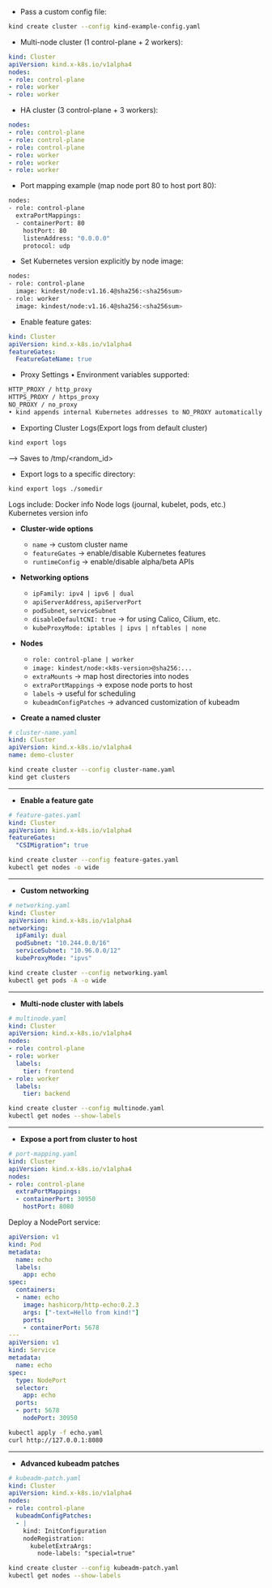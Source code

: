 * Pass a custom config file:
```bash
kind create cluster --config kind-example-config.yaml
```

* Multi-node cluster (1 control-plane + 2 workers):
```yaml
kind: Cluster
apiVersion: kind.x-k8s.io/v1alpha4
nodes:
- role: control-plane
- role: worker
- role: worker
```


* HA cluster (3 control-plane + 3 workers):
```yaml
nodes:
- role: control-plane
- role: control-plane
- role: control-plane
- role: worker
- role: worker
- role: worker
```


* Port mapping example (map node port 80 to host port 80):
```bash
nodes:
- role: control-plane
  extraPortMappings:
  - containerPort: 80
    hostPort: 80
    listenAddress: "0.0.0.0"
    protocol: udp
```


* Set Kubernetes version explicitly by node image:
```bash
nodes:
- role: control-plane
  image: kindest/node:v1.16.4@sha256:<sha256sum>
- role: worker
  image: kindest/node:v1.16.4@sha256:<sha256sum>
```


* Enable feature gates:
```yaml
kind: Cluster
apiVersion: kind.x-k8s.io/v1alpha4
featureGates:
  FeatureGateName: true
```


* Proxy Settings
• Environment variables supported:
```bash
HTTP_PROXY / http_proxy
HTTPS_PROXY / https_proxy
NO_PROXY / no_proxy
• kind appends internal Kubernetes addresses to NO_PROXY automatically.
```


* Exporting Cluster Logs(Export logs from default cluster)
```bash
kind export logs
```
--> Saves to /tmp/<random_id>


* Export logs to a specific directory:
```bash
kind export logs ./somedir
```
Logs include:
    Docker info
    Node logs (journal, kubelet, pods, etc.)
    Kubernetes version info


* **Cluster-wide options**

  * `name` → custom cluster name
  * `featureGates` → enable/disable Kubernetes features
  * `runtimeConfig` → enable/disable alpha/beta APIs

* **Networking options**

  * `ipFamily: ipv4 | ipv6 | dual`
  * `apiServerAddress`, `apiServerPort`
  * `podSubnet`, `serviceSubnet`
  * `disableDefaultCNI: true` → for using Calico, Cilium, etc.
  * `kubeProxyMode: iptables | ipvs | nftables | none`

* **Nodes**

  * `role: control-plane | worker`
  * `image: kindest/node:<k8s-version>@sha256:...`
  * `extraMounts` → map host directories into nodes
  * `extraPortMappings` → expose node ports to host
  * `labels` → useful for scheduling
  * `kubeadmConfigPatches` → advanced customization of kubeadm

* **Create a named cluster**

```yaml
# cluster-name.yaml
kind: Cluster
apiVersion: kind.x-k8s.io/v1alpha4
name: demo-cluster
```

```bash
kind create cluster --config cluster-name.yaml
kind get clusters
```

---

* **Enable a feature gate**

```yaml
# feature-gates.yaml
kind: Cluster
apiVersion: kind.x-k8s.io/v1alpha4
featureGates:
  "CSIMigration": true
```

```bash
kind create cluster --config feature-gates.yaml
kubectl get nodes -o wide
```

---

* **Custom networking**

```yaml
# networking.yaml
kind: Cluster
apiVersion: kind.x-k8s.io/v1alpha4
networking:
  ipFamily: dual
  podSubnet: "10.244.0.0/16"
  serviceSubnet: "10.96.0.0/12"
  kubeProxyMode: "ipvs"
```

```bash
kind create cluster --config networking.yaml
kubectl get pods -A -o wide
```

---

* **Multi-node cluster with labels**
```yaml
# multinode.yaml
kind: Cluster
apiVersion: kind.x-k8s.io/v1alpha4
nodes:
- role: control-plane
- role: worker
  labels:
    tier: frontend
- role: worker
  labels:
    tier: backend
```

```bash
kind create cluster --config multinode.yaml
kubectl get nodes --show-labels
```

---

* **Expose a port from cluster to host**

```yaml
# port-mapping.yaml
kind: Cluster
apiVersion: kind.x-k8s.io/v1alpha4
nodes:
- role: control-plane
  extraPortMappings:
  - containerPort: 30950
    hostPort: 8080
```

Deploy a NodePort service:

```yaml
apiVersion: v1
kind: Pod
metadata:
  name: echo
  labels:
    app: echo
spec:
  containers:
  - name: echo
    image: hashicorp/http-echo:0.2.3
    args: ["-text=Hello from kind!"]
    ports:
    - containerPort: 5678
---
apiVersion: v1
kind: Service
metadata:
  name: echo
spec:
  type: NodePort
  selector:
    app: echo
  ports:
  - port: 5678
    nodePort: 30950
```

```bash
kubectl apply -f echo.yaml
curl http://127.0.0.1:8080
```

---

* **Advanced kubeadm patches**

```yaml
# kubeadm-patch.yaml
kind: Cluster
apiVersion: kind.x-k8s.io/v1alpha4
nodes:
- role: control-plane
  kubeadmConfigPatches:
  - |
    kind: InitConfiguration
    nodeRegistration:
      kubeletExtraArgs:
        node-labels: "special=true"
```

```bash
kind create cluster --config kubeadm-patch.yaml
kubectl get nodes --show-labels
```

